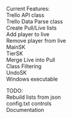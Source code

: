 Current Features:  
  Trello API class  
  Trello Data Parse class  
  Create Pull/Live lists  
  Add player to live  
  Remove player from live  
  MainSK  
  TierSK  
  Merge Live into Pull  
  Class Filtering  
  UndoSK  
  Windows executable  

TODO:    
  Rebuild lists from json  
  config.txt controls  
  Documentation  
